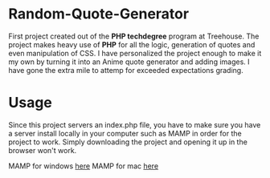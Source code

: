 # Random-Quote-Generator
 First project created out of the **PHP techdegree** program at Treehouse. The project 
 makes heavy use of **PHP** for all the logic, generation of quotes and even manipulation
 of CSS. I have personalized the project enough to make it my own by turning it into
 an Anime quote generator and adding images. I have gone the extra mile to attemp for exceeded expectations grading.

 # Usage

 Since this project servers an index.php file, you have to make sure you have a server
 install locally in your computer such as MAMP in order for the project to work. Simply downloading
 the project and opening it up in the browser won't work.

 MAMP for windows [here](https://www.mamp.info/en/windows/)
 MAMP for mac [here](https://www.mamp.info/en/mac/)

 
